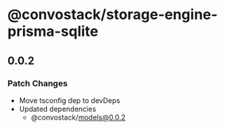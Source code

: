 # @convostack/storage-engine-prisma-sqlite

## 0.0.2

### Patch Changes

- Move tsconfig dep to devDeps
- Updated dependencies
  - @convostack/models@0.0.2
